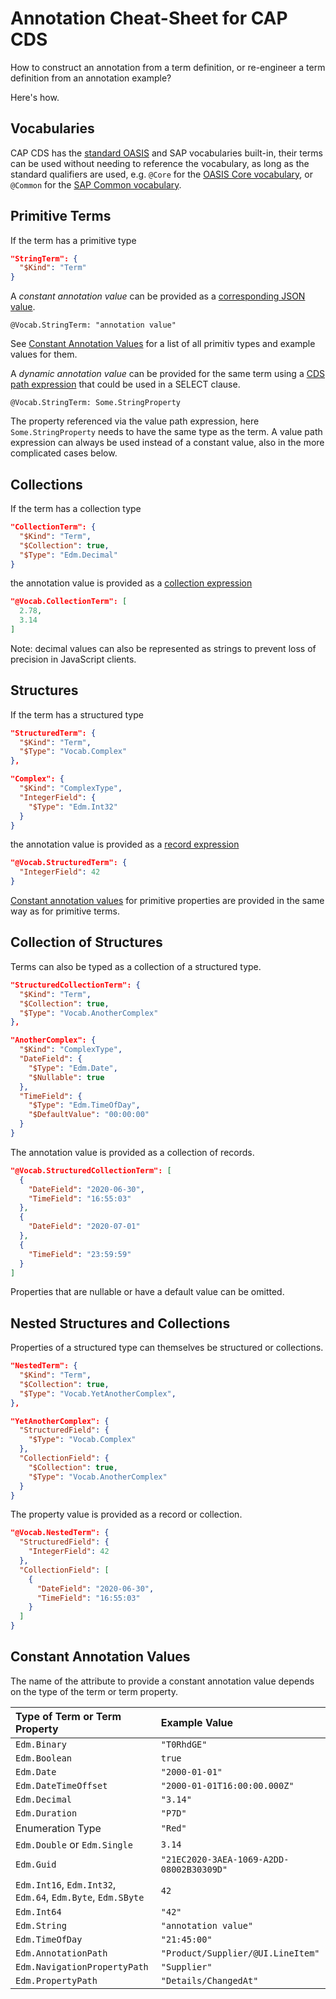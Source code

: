 # Annotation Cheat-Sheet for CAP CDS

How to construct an annotation from a term definition, or re-engineer a term definition from an annotation example?

Here's how.

## Vocabularies

CAP CDS has the [standard OASIS](https://github.com/oasis-tcs/odata-vocabularies#further-description-of-this-repository)
and SAP vocabularies built-in,
their terms can be used without needing to reference the vocabulary,
as long as the standard qualifiers are used, e.g. `@Core` for the [OASIS Core vocabulary](https://github.com/oasis-tcs/odata-vocabularies/blob/master/vocabularies/Org.OData.Core.V1.md),
or `@Common`  for the [SAP Common vocabulary](../vocabularies/Common.md).

## Primitive Terms

If the term has a primitive type

```json
"StringTerm": {
  "$Kind": "Term"
}
```

A _constant annotation value_ can be provided as a [corresponding JSON value](https://docs.oasis-open.org/odata/odata-csdl-json/v4.01/odata-csdl-json-v4.01.html#sec_ConstantExpression).

```cds
@Vocab.StringTerm: "annotation value"
```

See [Constant Annotation Values](#constant-annotation-values) for a list of all primitiv types and example values for them.

A _dynamic annotation value_ can be provided for the same term using a [CDS path expression](https://cap.cloud.sap/docs/cds/cql#path-expressions) that could be used in a SELECT clause.

```cdl
@Vocab.StringTerm: Some.StringProperty
```

The property referenced via the value path expression, here `Some.StringProperty` needs to have the same type as the term. A value path expression can always be used instead of a constant value, also in the more complicated cases below.

## Collections

If the term has a collection type

```json
"CollectionTerm": {
  "$Kind": "Term",
  "$Collection": true,
  "$Type": "Edm.Decimal"
}
```

the annotation value is provided as a [collection expression](https://docs.oasis-open.org/odata/odata-csdl-json/v4.01/odata-csdl-json-v4.01.html#sec_Collection)

```json
"@Vocab.CollectionTerm": [
  2.78,
  3.14
]
```

Note: decimal values can also be represented as strings to prevent loss of precision in JavaScript clients.

## Structures

If the term has a structured type

```json
"StructuredTerm": {
  "$Kind": "Term",
  "$Type": "Vocab.Complex"
},

"Complex": {
  "$Kind": "ComplexType",
  "IntegerField": {
    "$Type": "Edm.Int32"
  }
}
```

the annotation value is provided as a [record expression](https://docs.oasis-open.org/odata/odata-csdl-json/v4.01/odata-csdl-json-v4.01.html#sec_Record)

```json
"@Vocab.StructuredTerm": {
  "IntegerField": 42
}
```

[Constant annotation values](#constant-annotation-values) for primitive properties are provided in the same way as for primitive terms.

## Collection of Structures

Terms can also be typed as a collection of a structured type.

```json
"StructuredCollectionTerm": {
  "$Kind": "Term",
  "$Collection": true,
  "$Type": "Vocab.AnotherComplex"
},

"AnotherComplex": {
  "$Kind": "ComplexType",
  "DateField": {
    "$Type": "Edm.Date",
    "$Nullable": true
  },
  "TimeField": {
    "$Type": "Edm.TimeOfDay",
    "$DefaultValue": "00:00:00"
  }
}
```

The annotation value is provided as a collection of records.

```json
"@Vocab.StructuredCollectionTerm": [
  {
    "DateField": "2020-06-30",
    "TimeField": "16:55:03"
  },
  {
    "DateField": "2020-07-01"
  },
  {
    "TimeField": "23:59:59"
  }
]
```

Properties that are nullable or have a default value can be omitted.

## Nested Structures and Collections

Properties of a structured type can themselves be structured or collections.

```json
"NestedTerm": {
  "$Kind": "Term",
  "$Collection": true,
  "$Type": "Vocab.YetAnotherComplex",
},

"YetAnotherComplex": {
  "StructuredField": {
    "$Type": "Vocab.Complex"
  },
  "CollectionField": {
    "$Collection": true,
    "$Type": "Vocab.AnotherComplex"
  }
}
```

The property value is provided as a record or collection.

```json
"@Vocab.NestedTerm": {
  "StructuredField": {
    "IntegerField": 42
  },
  "CollectionField": [
    {
      "DateField": "2020-06-30",
      "TimeField": "16:55:03"
    }
  ]
}
```

## Constant Annotation Values

The name of the attribute to provide a constant annotation value depends on the type of the term or term property.

| Type of Term or Term Property | Example Value |
|:-|:-|
| `Edm.Binary` | `"T0RhdGE"` |
| `Edm.Boolean` | `true` |
| `Edm.Date` | `"2000-01-01"` |
| `Edm.DateTimeOffset` | `"2000-01-01T16:00:00.000Z"` |
| `Edm.Decimal` | `"3.14"` |
| `Edm.Duration` | `"P7D"` |
| Enumeration Type | `"Red"` |
| `Edm.Double` or `Edm.Single` | `3.14` |
| `Edm.Guid` | `"21EC2020-3AEA-1069-A2DD-08002B30309D"` |
| `Edm.Int16`, `Edm.Int32`, `Edm.64`, `Edm.Byte`, `Edm.SByte` | `42` |
| `Edm.Int64` | `"42"` |
| `Edm.String` | `"annotation value"` |
| `Edm.TimeOfDay` | `"21:45:00"` |
| `Edm.AnnotationPath` | `"Product/Supplier/@UI.LineItem"` |
| `Edm.NavigationPropertyPath` | `"Supplier"` |
| `Edm.PropertyPath` | `"Details/ChangedAt"` |
